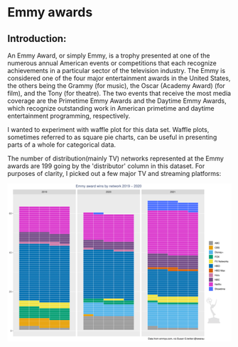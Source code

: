 # Emmy awards 

## Introduction: 
An Emmy Award, or simply Emmy, is a trophy presented at one of the numerous annual American events or competitions that each recognize achievements in a particular sector of the television industry. The Emmy is considered one of the four major entertainment awards in the United States, the others being the Grammy (for music), the Oscar (Academy Award) (for film), and the Tony (for theatre). The two events that receive the most media coverage are the Primetime Emmy Awards and the Daytime Emmy Awards, which recognize outstanding work in American primetime and daytime entertainment programming, respectively. 

I wanted to experiment with waffle plot for this data set. Waffle plots, sometimes referred to as square pie charts, can be useful in presenting parts of a whole for categorical data. 

The number of distribution(mainly TV) networks represented at the Emmy awards are 199 going by the 'distributor' column in this dataset. For purposes of clarity, I picked out a few major TV and streaming platforms: 



![](emmywaffleplot.png)
